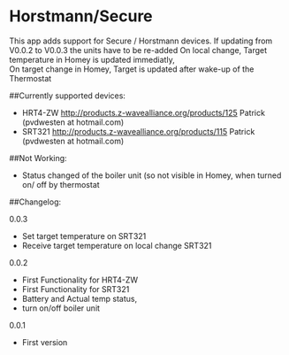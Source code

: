 # Horstmann/Secure

This app adds support for Secure / Horstmann devices.
If updating from V0.0.2 to V0.0.3  the units have to be re-added
On local change, Target temperature in Homey is updated immediatly,  
On target change in Homey, Target is updated after wake-up of the Thermostat


##Currently supported devices:
* HRT4-ZW   http://products.z-wavealliance.org/products/125  Patrick (pvdwesten at hotmail.com)
* SRT321  	http://products.z-wavealliance.org/products/115  Patrick (pvdwesten at hotmail.com)


##Not Working:
* Status changed of the boiler unit  (so not visible in Homey, when turned on/ off by thermostat


##Changelog:
 
0.0.3
* Set target temperature on SRT321
* Receive target temperature on local change SRT321


0.0.2
* First Functionality for HRT4-ZW
* First Functionality for SRT321
* Battery and Actual temp status, 
* turn on/off boiler unit 

0.0.1
* First version

